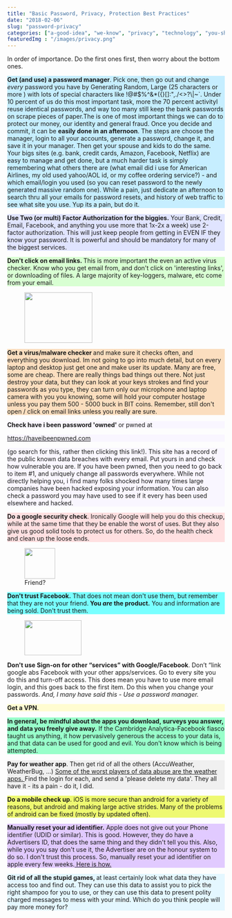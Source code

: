 ```yaml
---
title: "Basic Password, Privacy, Protection Best Practices"
date: "2018-02-06"
slug: "password-privacy"
categories: ["a-good-idea", "we-know", "privacy", "technology", "you-should-know"]
featuredImg : "/images/privacy.png"
---
```


<!-- wp:paragraph {"align":"center", "fontSize":"medium"} -->
<p class="has-text-align-center has-medium-font-size">In order of importance. Do the first ones first, then worry about the bottom ones.</p>
<!-- /wp:paragraph -->

<!-- wp:paragraph {"customBackgroundColor":"#c6eeff"} -->
<p style="background-color:#c6eeff" class="has-background"><strong>Get (and use) a password manager</strong>.  Pick one, then go out and change <em>every</em> password you have by Generating Random, Large (25 characters or more ) with lots of special characters like !@#$%^&amp;*({}[]:",./&lt;&gt;?\|~`. Under 10 percent of us do this most important task, more the 70 percent activityl reuse identical passwords, and way too many still keep the bank passwords on scrape pieces of paper.The is one of  most important things we can do to protect our money, our identity and general fraud. Once you decide and commit, it can be <strong>easily done in an afternoon</strong>. The steps are choose the manager, login to all your accounts, generate a password, change it, and save it in your manager.  Then get your spouse and kids to do the same. Your bigs sites (e.g. bank, credit cards, Amazon, Facebook, Netflix) are easy to manage and get done, but a much harder task is simply remembering what others there are (what email did i use for American Airlines, my old used yahoo/AOL id, or my coffee ordering service?) - and which email/login you used (so you can reset password to the newly generated massive random one). While a pain, just dedicate an afternoon to search thru all your emails for password resets, and history of web traffic to see what site you use. Yup its a pain, but do it.</p>
<!-- /wp:paragraph -->

<!-- wp:paragraph {"customBackgroundColor":"#e0e4ff"} -->
<p style="background-color:#e0e4ff" class="has-background"><strong>Use Two (or multi) Factor Authorization for the biggies.</strong> Your Bank, Credit, Email, Facebook, and anything you use more that 1x-2x a week) use 2-factor authorization. This will just keep people from getting in EVEN IF they know your password. It is powerful and should be mandatory for many of the biggest services.</p>
<!-- /wp:paragraph -->

<!-- wp:paragraph {"customBackgroundColor":"#d8ffd2"} -->
<p style="background-color:#d8ffd2" class="has-background"><strong>Don't click on email links. </strong>This is more important the even an active virus checker.  Know who you get email from, and don't click on 'interesting links', or downloading of files. A large majority of key-loggers, malware, etc come from your email. </p>
<!-- /wp:paragraph -->

<!-- wp:image {"align":"right", "id":763,"width":157,"height":117} -->
<div class="wp-block-image"><figure class="alignright is-resized"><img src="https://ybotman.com/wp-content/uploads/image-39-1024x768.png" alt="" class="wp-image-763" width="157" height="117"/></figure></div>
<!-- /wp:image -->

<!-- wp:paragraph {"customBackgroundColor":"#fbdebf"} -->
<p style="background-color:#fbdebf" class="has-background"><strong>Get a virus/malware checker </strong>and make sure it checks often, and everything you download. Im not going to go into much detail, but on every laptop and desktop just get one and make user its update. Many are free, some are cheap. There are really things bad things out there. Not just destroy your data, but they can look at your keys strokes and find your passwords as you type, they can turn only our microphone and laptop camera with you you knowing, some will hold your computer hostage unless you pay them 500 - 5000 buck in BIT coins. Remember, still don't open / click on email links unless you really are sure. </p>
<!-- /wp:paragraph -->

<!-- wp:paragraph {"customBackgroundColor":"#f9f6ff"} -->
<p style="background-color:#f9f6ff" class="has-background"><strong>Check have i been password 'owned' </strong>or pwned at<a href="http:// https://haveibeenpwned.com"> </a></p>
<!-- /wp:paragraph -->

<!-- wp:paragraph {"customBackgroundColor":"#f9f6ff"} -->
<p style="background-color:#f9f6ff" class="has-background"><a href="http:// https://haveibeenpwned.com">https://haveibeenpwned.com</a> </p>
<!-- /wp:paragraph -->

<!-- wp:paragraph {"customBackgroundColor":"#f9f6ff"} -->
<p style="background-color:#f9f6ff" class="has-background">(go search for this, rather then clicking this link!). This site has a record of the public known data breaches with every email. Put yours in and check how vulnerable you are. If you have been pwned, then you need to go back to item #1, and uniquely change all passwords everywhere. While not directly helping you, i find many folks shocked how many times large companies have been hacked exposing your information. You can also check a password you may have used to see if it every has been used elsewhere and hacked. </p>
<!-- /wp:paragraph -->

<!-- wp:paragraph {"customBackgroundColor":"#ffe0e1"} -->
<p style="background-color:#ffe0e1" class="has-background"><strong>Do a google security check</strong>. Ironically Google will help you do this checkup, while at the same time that they be enable the worst of uses. But they also give us good solid tools to protect us for others. So, do the health check and clean up the loose ends. </p>
<!-- /wp:paragraph -->

<!-- wp:image {"align":"right", "id":760,"width":71,"height":71} -->
<div class="wp-block-image"><figure class="alignright is-resized"><img src="https://ybotman.com/wp-content/uploads/image-38.png" alt="" class="wp-image-760" width="71" height="71"/><figcaption>Friend?</figcaption></figure></div>
<!-- /wp:image -->

<!-- wp:paragraph {"customBackgroundColor":"#78ffff"} -->
<p style="background-color:#78ffff" class="has-background"><strong>Don't trust Facebook.</strong> That does not mean don't use them, but remember that they are not your friend.<strong> You <em>are </em>the product.</strong> You and information are being sold. Don't trust them.</p>
<!-- /wp:paragraph -->

<!-- wp:image {"align":"right", "id":759,"width":132,"height":81} -->
<div class="wp-block-image"><figure class="alignright is-resized"><img src="https://ybotman.com/wp-content/uploads/Screenshot-2019-08-14-13.09.37.png" alt="" class="wp-image-759" width="132" height="81"/></figure></div>
<!-- /wp:image -->

<!-- wp:paragraph -->
<p><strong>Don't use Sign-on for other “services”  with Google/Facebook</strong>. Don’t “link google abs Facebook with your other apps/services. Go to every site you do this and turn-off access. This does mean you have to use more email login, and this goes back to the first item. Do this when you change your passwords. <em>And, I many have said this - Use a password manager. </em></p>
<!-- /wp:paragraph -->

<!-- wp:paragraph {"customBackgroundColor":"#fffcd1"} -->
<p style="background-color:#fffcd1" class="has-background"><strong>Get a VPN</strong>.</p>
<!-- /wp:paragraph -->

<!-- wp:paragraph {"customBackgroundColor":"#98ffca"} -->
<p style="background-color:#98ffca" class="has-background"><strong>In general, be mindful about the apps you download, surveys you answer, and data you freely give away.</strong> If the Cambridge Analytica-Facebook fiasco taught us anything, it how pervasively generous the access to your data is, and that data can be used for good and evil. You don't know which is being attempted.</p>
<!-- /wp:paragraph -->

<!-- wp:paragraph {"customBackgroundColor":"#f0f0f0"} -->
<p style="background-color:#f0f0f0" class="has-background"><strong>Pay for weather app</strong>. Then get rid of all the others (AccuWeather, WeatherBug, ...) <a href="https://ybotman.com/the-privacy-battle/">Some of the worst players of data abuse are the weather apps. </a> Find the login for each, and send a 'please delete my data'. They all have it - its a pain - do it, I did.</p>
<!-- /wp:paragraph -->

<!-- wp:paragraph {"customBackgroundColor":"#eef971"} -->
<p style="background-color:#eef971" class="has-background"><strong>Do a mobile check up</strong>.  iOS is more secure than android for a variety of reasons, but android and making large active strides. Many of the problems of android can be fixed (mostly by updated often).</p>
<!-- /wp:paragraph -->

<!-- wp:paragraph {"customBackgroundColor":"#e1caff"} -->
<p style="background-color:#e1caff" class="has-background"><strong>Manually reset your ad identifier.</strong> Apple does not give out your Phone identifier (UDID or similar). This is good. However, they do have a Advertisers ID, that does the same thing and they didn't tell you this.  Also, while you you say don't use it, the Advertiser are on the honour system to do so. I don't trust this process.  So, manually reset your ad identifier on apple every few weeks.<a href="http://osxdaily.com/2013/02/01/reset-advertising-identifier-ios/"> Here is how.</a></p>
<!-- /wp:paragraph -->

<!-- wp:paragraph {"customBackgroundColor":"#e4f7ff"} -->
<p style="background-color:#e4f7ff" class="has-background"><strong>Git rid of all the stupid games, </strong>at least certainly look what data they have access too and find out.  They can use this data to assist you to pick the right shampoo for you to use, or they can use this data to present polity charged messages to mess with your mind. Which do you think people will pay more money for?</p>
<!-- /wp:paragraph -->
